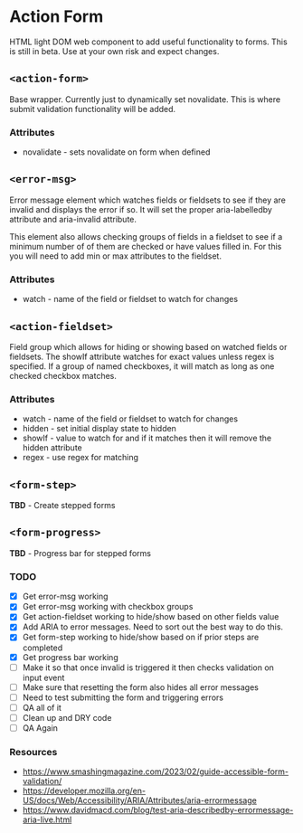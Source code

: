 # Action Form

HTML light DOM web component to add useful functionality to forms. This is still in beta. Use at your own risk and expect changes.

## `<action-form>`

Base wrapper. Currently just to dynamically set novalidate. This is where submit validation functionality will be added.

### Attributes

* novalidate - sets novalidate on form when defined

## `<error-msg>`

Error message element which watches fields or fieldsets to see if they are invalid and displays the error if so. It will set the proper aria-labelledby attribute and aria-invalid attribute.

This element also allows checking groups of fields in a fieldset to see if a minimum number of of them are checked or have values filled in. For this you will need to add min or max attributes to the fieldset.

### Attributes

* watch - name of the field or fieldset to watch for changes

## `<action-fieldset>`

Field group which allows for hiding or showing based on watched fields or fieldsets. The showIf attribute watches for exact values unless regex is specified. If a group of named checkboxes, it will match as long as one checked checkbox matches.

### Attributes

* watch - name of the field or fieldset to watch for changes
* hidden - set initial display state to hidden
* showIf - value to watch for and if it matches then it will remove the hidden attribute
* regex - use regex for matching

## `<form-step>`

**TBD** - Create stepped forms

## `<form-progress>`

**TBD** - Progress bar for stepped forms

### TODO

- [x] Get error-msg working
- [x] Get error-msg working with checkbox groups
- [x] Get action-fieldset working to hide/show based on other fields value
- [x] Add ARIA to error messages. Need to sort out the best way to do this.
- [x] Get form-step working to hide/show based on if prior steps are completed
- [x] Get progress bar working
- [ ] Make it so that once invalid is triggered it then checks validation on input event
- [ ] Make sure that resetting the form also hides all error messages
- [ ] Need to test submitting the form and triggering errors
- [ ] QA all of it
- [ ] Clean up and DRY code
- [ ] QA Again

### Resources

* https://www.smashingmagazine.com/2023/02/guide-accessible-form-validation/
* https://developer.mozilla.org/en-US/docs/Web/Accessibility/ARIA/Attributes/aria-errormessage
* https://www.davidmacd.com/blog/test-aria-describedby-errormessage-aria-live.html